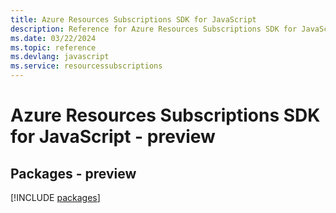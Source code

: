 ```yaml
---
title: Azure Resources Subscriptions SDK for JavaScript
description: Reference for Azure Resources Subscriptions SDK for JavaScript
ms.date: 03/22/2024
ms.topic: reference
ms.devlang: javascript
ms.service: resourcessubscriptions
---
```

# Azure Resources Subscriptions SDK for JavaScript - preview
## Packages - preview
[!INCLUDE [packages](resources-subscriptions-index.md)]